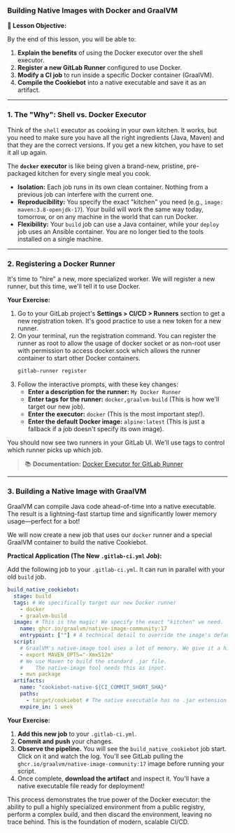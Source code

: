 ### **Building Native Images with Docker and GraalVM**

**🎯 Lesson Objective:**

By the end of this lesson, you will be able to:

1.  **Explain the benefits** of using the Docker executor over the shell executor.
2.  **Register a new GitLab Runner** configured to use Docker.
3.  **Modify a CI job** to run inside a specific Docker container (GraalVM).
4.  **Compile the Cookiebot** into a native executable and save it as an artifact.

-----

### **1. The "Why": Shell vs. Docker Executor**

Think of the `shell` executor as cooking in your own kitchen. 
It works, but you need to make sure you have all the right ingredients (Java, Maven) and that they are the correct versions. 
If you get a new kitchen, you have to set it all up again.

The **`docker` executor** is like being given a brand-new, pristine, pre-packaged kitchen for every single meal you cook.

- **Isolation:** Each job runs in its own clean container. Nothing from a previous job can interfere with the current one.
- **Reproducibility:** You specify the exact "kitchen" you need (e.g., `image: maven:3.8-openjdk-17`). 
Your build will work the same way today, tomorrow, or on any machine in the world that can run Docker.
- **Flexibility:** Your `build` job can use a Java container, while your `deploy` job uses an Ansible container. 
You are no longer tied to the tools installed on a single machine.

-----

### **2. Registering a Docker Runner**

It's time to "hire" a new, more specialized worker. 
We will register a new runner, but this time, we'll tell it to use Docker.

**Your Exercise:**

1.  Go to your GitLab project's **Settings > CI/CD > Runners** section to get a new registration token. It's good practice to use a new token for a new runner.
2.  On your terminal, run the registration command. You can register the runner as root to allow the usage of docker socket or as non-root user with permission to access docker.sock which allows the runner container to start other Docker containers.
    ```bash
    gitlab-runner register
    ```
3.  Follow the interactive prompts, with these key changes:
    * **Enter a description for the runner:** `My Docker Runner`
    * **Enter tags for the runner:** `docker,graalvm-build` (This is how we'll target our new job).
    * **Enter the executor:** `docker` (This is the most important step!).
    * **Enter the default Docker image:** `alpine:latest` (This is just a fallback if a job doesn't specify its own image).

You should now see two runners in your GitLab UI. We'll use tags to control which runner picks up which job.

> 📚 **Documentation:** [Docker Executor for GitLab Runner](https://docs.gitlab.com/runner/executors/docker.html)

-----

### **3. Building a Native Image with GraalVM**

GraalVM can compile Java code ahead-of-time into a native executable. 
The result is a lightning-fast startup time and significantly lower memory usage—perfect for a bot!

We will now create a new job that uses our `docker` runner and a special GraalVM container to build the native Cookiebot.

**Practical Application (The New `.gitlab-ci.yml` Job):**

Add the following job to your `.gitlab-ci.yml`. It can run in parallel with your old `build` job.

```yaml
build_native_cookiebot:
  stage: build
  tags: # We specifically target our new Docker runner
    - docker
    - graalvm-build
  image: # This is the magic! We specify the exact "kitchen" we need.
    name: ghcr.io/graalvm/native-image-community:17
    entrypoint: [""] # A technical detail to override the image's default command
  script:
    # GraalVM's native-image tool uses a lot of memory. We give it a hint.
    - export MAVEN_OPTS="-Xmx512m"
    # We use Maven to build the standard .jar file.
    #    The native-image tool needs this as input.
    - mvn package
  artifacts:
    name: "cookiebot-native-${CI_COMMIT_SHORT_SHA}"
    paths:
      - target/cookiebot # The native executable has no .jar extension
    expire_in: 1 week
```

**Your Exercise:**

1.  **Add this new job** to your `.gitlab-ci.yml`.
2.  **Commit and push** your changes.
3.  **Observe the pipeline.** You will see the `build_native_cookiebot` job start. 
Click on it and watch the log. You'll see GitLab pulling the `ghcr.io/graalvm/native-image-community:17` image before running your script.
4.  Once complete, **download the artifact** and inspect it. 
You'll have a native executable file ready for deployment!

This process demonstrates the true power of the Docker executor: the ability to pull a highly specialized environment from a public registry, perform a complex build, and then discard the environment, leaving no trace behind. 
This is the foundation of modern, scalable CI/CD.